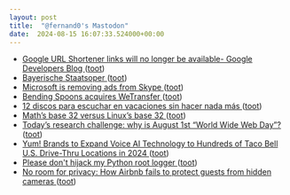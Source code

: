 ```yaml
---
layout: post
title:  "@fernand0's Mastodon"
date:  2024-08-15 16:07:33.524000+00:00
---
```

*  [Google URL Shortener links will no longer be available- Google Developers Blog ](https://developers.googleblog.com/en/google-url-shortener-links-will-no-longer-be-available) ([toot](https://mastodon.social/@fernand0/112966897073901051))
*  [Bayerische Staatsoper ](https://www.flickr.com/photos/fernand0/53916032303) ([toot](https://mastodon.social/@fernand0/112966891283480186))
*  [Microsoft is removing ads from Skype ](https://www.theverge.com/2024/7/31/24210273/microsoft-skype-ads-remova) ([toot](https://mastodon.social/@fernand0/112966828909105164))
*  [Bending Spoons acquires WeTransfer ](https://wetransfer.com/blog/story/bending-spoons-acquires-wetransfe) ([toot](https://mastodon.social/@fernand0/112966558845405658))
*  [12 discos para escuchar en vacaciones sin hacer nada más ](https://theconversation.com/12-discos-para-escuchar-en-vacaciones-sin-hacer-nada-mas-23460) ([toot](https://mastodon.social/@fernand0/112966239418754715))
*  [Math’s base 32 versus Linux’s base 32 ](https://www.johndcook.com/blog/2024/08/13/base-32) ([toot](https://mastodon.social/@fernand0/112965934691494674))
*  [Today’s research challenge: why is August 1st “World Wide Web Day”? ](https://simonwillison.net/2024/Aug/1/august-1st-world-wide-web-day/#atom-everythin) ([toot](https://mastodon.social/@fernand0/112965829881751996))
*  [Yum! Brands to Expand Voice AI Technology to Hundreds of Taco Bell U.S. Drive-Thru Locations in 2024   ](https://investors.yum.com/news-events/financial-releases/news-details/2024/Yum-Brands-to-Expand-Voice-AI-Technology-to-Hundreds-of-Taco-Bell-U.S.-Drive-Thru-Locations-in-2024-with-a-Future-Vision-to-Bring-the-Technology) ([toot](https://mastodon.social/@fernand0/112965627895024201))
*  [Please don't hijack my Python root logger ](https://rednafi.com/python/no_hijack_root_logger) ([toot](https://mastodon.social/@fernand0/112965226373784159))
*  [No room for privacy: How Airbnb fails to protect guests from hidden cameras ](https://edition.cnn.com/2024/07/09/business/airbnb-hidden-camera-invs/index.htm) ([toot](https://mastodon.social/@fernand0/112965146846607038))
